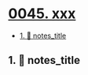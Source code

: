 # [0045. xxx](https://github.com/Tdahuyou/TNotes.nodejs/tree/main/notes/0045.%20xxx)

<!-- region:toc -->

- [1. 📒 notes_title](#1--notes_title)

<!-- endregion:toc -->

## 1. 📒 notes_title
